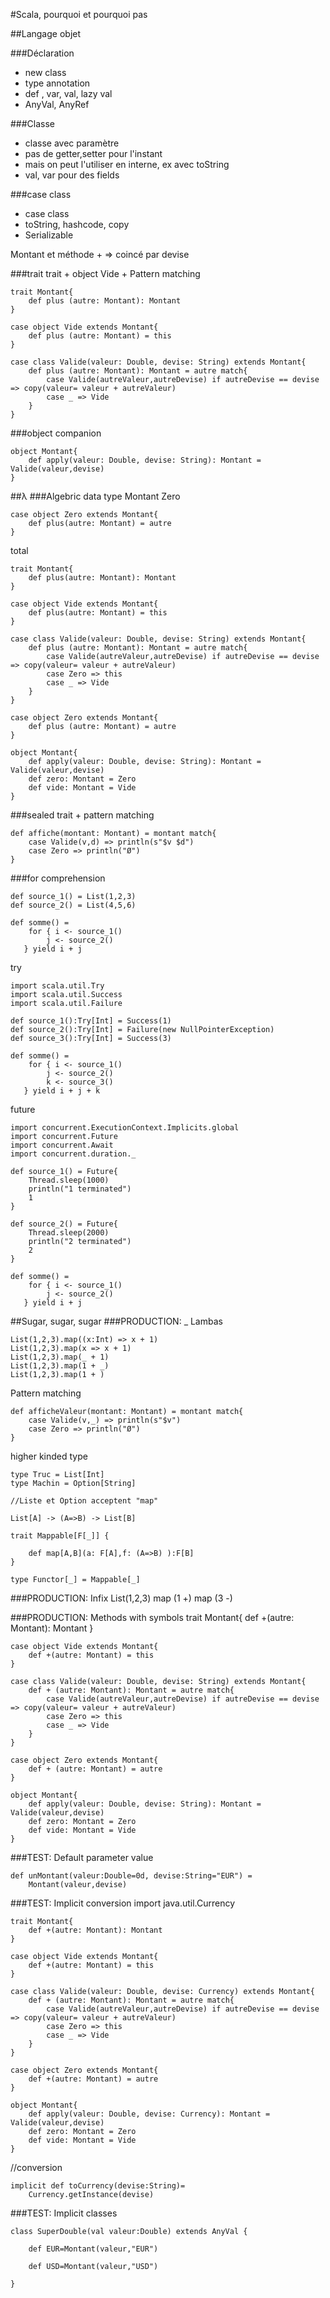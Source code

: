 #Scala, pourquoi et pourquoi pas

##Langage objet

###Déclaration
* new class
* type annotation
* def , var, val, lazy val
* AnyVal, AnyRef

###Classe
* classe avec paramètre
* pas de getter,setter pour l'instant
* mais on peut l'utiliser en interne, ex avec toString
* val, var pour des fields

###case class
* case class
* toString, hashcode, copy
* Serializable

Montant et méthode + => coincé par devise

###trait
trait + object Vide + Pattern matching

	trait Montant{
		def plus (autre: Montant): Montant
	}

	case object Vide extends Montant{
		def plus (autre: Montant) = this
	}

	case class Valide(valeur: Double, devise: String) extends Montant{
		def plus (autre: Montant): Montant = autre match{
			case Valide(autreValeur,autreDevise) if autreDevise == devise => copy(valeur= valeur + autreValeur)
			case _ => Vide
		}
	}

###object companion

	object Montant{
		def apply(valeur: Double, devise: String): Montant = Valide(valeur,devise)
	}

##λ
###Algebric data type
Montant Zero

	case object Zero extends Montant{
		def plus(autre: Montant) = autre
	}

total

	trait Montant{
    	def plus(autre: Montant): Montant
	}

	case object Vide extends Montant{
    	def plus(autre: Montant) = this
	}

	case class Valide(valeur: Double, devise: String) extends Montant{
    	def plus (autre: Montant): Montant = autre match{
        	case Valide(autreValeur,autreDevise) if autreDevise == devise => copy(valeur= valeur + autreValeur)
			case Zero => this
	        case _ => Vide
    	}
	}
	
	case object Zero extends Montant{
		def plus (autre: Montant) = autre
	}
	
	object Montant{
		def apply(valeur: Double, devise: String): Montant = Valide(valeur,devise)
		def zero: Montant = Zero
	    def vide: Montant = Vide
	}

###sealed trait + pattern matching
	
	def affiche(montant: Montant) = montant match{
    	case Valide(v,d) => println(s"$v $d")
     	case Zero => println("Ø")
    }
    

###for comprehension

	def source_1() = List(1,2,3)
	def source_2() = List(4,5,6)
	
	def somme() = 
		for { i <- source_1()
			j <- source_2()
       } yield i + j

try

	import scala.util.Try
	import scala.util.Success
	import scala.util.Failure
	
	def source_1():Try[Int] = Success(1)
	def source_2():Try[Int] = Failure(new NullPointerException)
	def source_3():Try[Int] = Success(3)

	def somme() = 
		for { i <- source_1()
			j <- source_2()
			k <- source_3()
       } yield i + j + k

future
   
	import concurrent.ExecutionContext.Implicits.global
	import concurrent.Future
	import concurrent.Await
	import concurrent.duration._
   
	def source_1() = Future{
		Thread.sleep(1000)
		println("1 terminated")
		1
	}
	
	def source_2() = Future{
		Thread.sleep(2000)
		println("2 terminated")
		2
	}
	
	def somme() = 
		for { i <- source_1()
			j <- source_2()
       } yield i + j
	
	

##Sugar, sugar, sugar
###PRODUCTION: _
Lambas

	List(1,2,3).map((x:Int) => x + 1)
	List(1,2,3).map(x => x + 1)
	List(1,2,3).map(_ + 1)
	List(1,2,3).map(1 + _)	
	List(1,2,3).map(1 + )	

Pattern matching

	def afficheValeur(montant: Montant) = montant match{
    	case Valide(v,_) => println(s"$v")
     	case Zero => println("Ø")
    }

higher kinded type

	type Truc = List[Int]
	type Machin = Option[String]
	
	//Liste et Option acceptent "map"
	
	List[A] -> (A=>B) -> List[B]
	
	trait Mappable[F[_]] {
	
		def map[A,B](a: F[A],f: (A=>B) ):F[B]
	}
	
	type Functor[_] = Mappable[_]
	

###PRODUCTION: Infix
	List(1,2,3) map  (1 +) map (3 -)
	
	
###PRODUCTION: Methods with symbols
	trait Montant{
    	def +(autre: Montant): Montant
	}

	case object Vide extends Montant{
    	def +(autre: Montant) = this
	}

	case class Valide(valeur: Double, devise: String) extends Montant{
    	def + (autre: Montant): Montant = autre match{
        	case Valide(autreValeur,autreDevise) if autreDevise == devise => copy(valeur= valeur + autreValeur)
			case Zero => this
	        case _ => Vide
    	}
	}
	
	case object Zero extends Montant{
		def + (autre: Montant) = autre
	}
	
	object Montant{
		def apply(valeur: Double, devise: String): Montant = Valide(valeur,devise)
		def zero: Montant = Zero
	    def vide: Montant = Vide
	}
	


###TEST: Default parameter value
	
	def unMontant(valeur:Double=0d, devise:String="EUR") = 
		Montant(valeur,devise)
		
###TEST: Implicit conversion
	import java.util.Currency
				
	trait Montant{
	    def +(autre: Montant): Montant
	}

	case object Vide extends Montant{
	    def +(autre: Montant) = this
	}

	case class Valide(valeur: Double, devise: Currency) extends Montant{
    	def + (autre: Montant): Montant = autre match{
	        case Valide(autreValeur,autreDevise) if autreDevise == devise => copy(valeur= valeur + autreValeur)
    	    case Zero => this
        	case _ => Vide
	    }
	}

	case object Zero extends Montant{
	    def +(autre: Montant) = autre
	}

	object Montant{
	    def apply(valeur: Double, devise: Currency): Montant = Valide(valeur,devise)
    	def zero: Montant = Zero
	    def vide: Montant = Vide
	}				
	
//conversion

	implicit def toCurrency(devise:String)=
		Currency.getInstance(devise)
		
###TEST: Implicit classes

	class SuperDouble(val valeur:Double) extends AnyVal {

		def EUR=Montant(valeur,"EUR")

		def USD=Montant(valeur,"USD")

	}			
